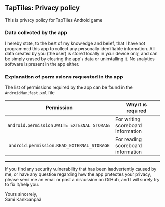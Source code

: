 ## TapTiles: Privacy policy

This is privacy policy for TapTiles Android game

### Data collected by the app

I hereby state, to the best of my knowledge and belief, that I have not programmed this app to collect any personally identifiable information. All data created by you (the user) is stored locally in your device only, and can be simply erased by clearing the app's data or uninstalling it. No analytics software is present in the app either.

### Explanation of permissions requested in the app

The list of permissions required by the app can be found in the `AndroidManifest.xml` file:

| Permission | Why it is required |
| :---: | --- |
| `android.permission.WRITE_EXTERNAL_STORAGE` | For writing scoreboard information
| `android.permission.READ_EXTERNAL_STORAGE` | For reading scoreboard information

 <hr style="border:1px solid gray">

If you find any security vulnerability that has been inadvertently caused by me, or have any question regarding how the app protectes your privacy, please send me an email or post a discussion on GitHub, and I will surely try to fix it/help you.

Yours sincerely,  
Sami Kankaanpää
